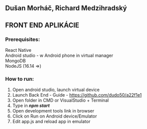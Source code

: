 
## Dušan Morháč, Richard Medzihradský

## FRONT END APLIKÁCIE

### Prerequisites:
React Native\
Android studio - w Android phone in virtual manager\
MongoDB\
NodeJS (16.14 =>)

### How to run:
1. Open android studio, launch virtual device 
2. Launch Back End - Guide - https://github.com/dudo50/a22f1e1
3. Open folder in CMD or VisualStudio + Terminal
4. Type in ***npm start***
5. Open development tools link in browser
6. Click on Run on Android device/Emulator 
7. Edit app.js and reload app in emulator 

